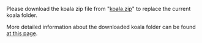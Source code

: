 Please download the koala zip file from "[koala.zip](https://drive.google.com/file/d/15dMT96MHES56hV1MNlCrf2RWKPnyecao/view?usp=sharing)" to replace the current koala folder.

More detailed information about the downloaded koala folder can be found [at this page](https://github.com/jwzhanggy/Graph_Toolformer/tree/main/Graph_Toolformer_Package#pre-trained-graph-models-and-fine-tuned-llms-used-in-graph-toolformer).

